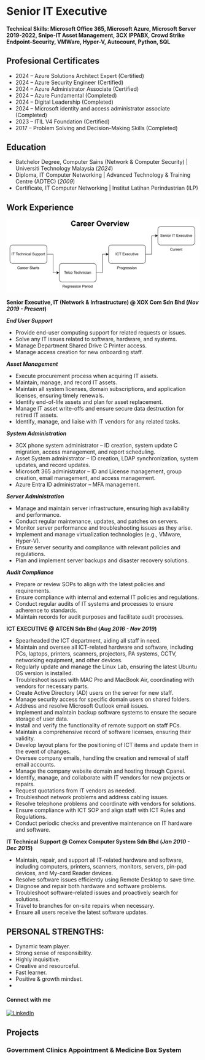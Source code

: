 # Senior IT Executive

#### Technical Skills: Microsoft Office 365, Microsoft Azure, Microsoft Server 2019-2022, Snipe-IT Asset Management, 3CX IPPABX, Crowd Strike Endpoint-Security, VMWare, Hyper-V, Autocount, Python, SQL

## Profesional Certificates
- 2024 – Azure Solutions Architect Expert (Certified)
- 2024 – Azure Security Engineer (Certified)
- 2024 – Azure Administrator Associate (Certified)
- 2024 – Azure Fundamental (Completed)
- 2024 – Digital Leadership (Completed)
- 2024 – Microsoft identity and access administrator associate (Completed)
- 2023 – ITIL V4 Foundation (Certified)
- 2017 – Problem Solving and Decision-Making Skills (Completed)

## Education
- Batchelor Degree, Computer Sains (Network & Computer Security) | Universiti Technology Malaysia (_2024_)								       		
- Diploma, IT Computer Networking	| Advanced Technology & Training Centre (ADTEC) (_2009_)	 			        		
- Certificate, IT Computer Networking | Institut Latihan Perindustrian (ILP) 

## Work Experience

![Career](/imglib/career.png)

**Senior Executive, IT (Network & Infrastructure) @ XOX Com Sdn Bhd (_Nov 2019 - Present_)**

***End User Support***
- Provide end-user computing support for related requests or issues. 
- Solve any IT issues related to software, hardware, and systems.
- Manage Department Shared Drive C Printer access.
- Manage access creation for new onboarding staff. 

***Asset Management***
- Execute procurement process when acquiring IT assets. 
- Maintain, manage, and record IT assets. 
- Maintain all system licenses, domain subscriptions, and application licenses, ensuring timely renewals. 
- Identify end-of-life assets and plan for asset replacement. 
- Manage IT asset write-offs and ensure secure data destruction for retired IT assets. 
- Identify, manage, and liaise with IT vendors for any related tasks.

***System Administration***
- 3CX phone system administrator – ID creation, system update C migration, access management, and report scheduling. 
- Asset System administrator – ID creation, LDAP synchronization, system updates, and record updates. 
- Microsoft 365 administrator – ID and License management, group creation, email management, and access management. 
- Azure Entra ID administrator – MFA management. 

***Server Administration***
- Manage and maintain server infrastructure, ensuring high availability and performance. 
- Conduct regular maintenance, updates, and patches on servers. 
- Monitor server performance and troubleshooting issues as they arise. 
- Implement and manage virtualization technologies (e.g., VMware, Hyper-V). 
- Ensure server security and compliance with relevant policies and regulations. 
- Plan and implement server backups and disaster recovery solutions.

***Audit Compliance***
- Prepare or review SOPs to align with the latest policies and requirements. 
- Ensure compliance with internal and external IT policies and regulations. 
- Conduct regular audits of IT systems and processes to ensure adherence to standards. 
- Maintain records for audit purposes and facilitate audit processes. 

**ICT EXECUTIVE  @ ATCEN Sdn Bhd (_Aug 2016 - Nov 2019_)**
- Spearheaded the ICT department, aiding all staff in need. 
- Maintain and oversee all ICT-related hardware and software, including PCs, laptops, printers, scanners, projectors, PA systems, CCTV, networking equipment, and other devices. 
- Regularly update and manage the Linux Lab, ensuring the latest Ubuntu OS version is installed. 
- Troubleshoot issues with MAC Pro and MacBook Air, coordinating with vendors for necessary parts. 
- Create Active Directory (AD) users on the server for new staff. 
- Manage security access for specific domain users on shared folders. 
- Address and resolve Microsoft Outlook email issues. 
- Implement and maintain backup software systems to ensure the secure storage of user data. 
- Install and verify the functionality of remote support on staff PCs. 
- Maintain a comprehensive record of software licenses, ensuring their validity. 
- Develop layout plans for the positioning of ICT items and update them in the event of changes. 
- Oversee company emails, handling the creation and removal of staff email accounts. 
- Manage the company website domain and hosting through Cpanel. 
- Identify, manage, and collaborate with IT vendors for new projects or repairs. 
- Request quotations from IT vendors as needed. 
- Troubleshoot network problems and address cabling issues. 
- Resolve telephone problems and coordinate with vendors for solutions. 
- Ensure compliance with ICT SOP and align staff with ICT Rules and Regulations. 
- Conduct periodic checks and preventive maintenance on IT hardware and software. 

**IT Technical Support @ Comex Computer System Sdn Bhd (_Jan 2010 - Dec 2015_)**
- Maintain, repair, and support all IT-related hardware and software, including computers, printers, scanners, monitors, servers, pin-pad devices, and My-card Reader devices. 
- Resolve software issues efficiently using Remote Desktop to save time. 
- Diagnose and repair both hardware and software problems. 
- Troubleshoot software-related issues and proactively search for solutions. 
- Travel to branches for on-site repairs when necessary. 
- Ensure all users receive the latest software updates. 

## PERSONAL STRENGTHS:
- Dynamic team player.
- Strong sense of responsibility.
- Highly inquisitive.
- Creative and resourceful.
- Fast learner.
- Positive & growth mindset.
- 
#### Connect with me
[![LinkedIn](https://img.shields.io/badge/LinkedIn-blue?style=flat&logo=linkedin&logoColor=white)](https://www.linkedin.com/in/razifyusof/)

## Projects
### Government Clinics Appointment & Medicine Box System






